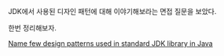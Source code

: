 JDK에서 사용된 디자인 패턴에 대해 이야기해보라는 면접 질문을 보았다.

한번 정리해보자.

[Name few design patterns used in standard JDK library in Java](https://www.javapedia.net/Design-Patterns/774)
